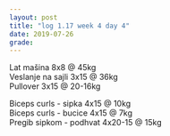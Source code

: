 ```yaml
---
layout: post
title: "log 1.17 week 4 day 4"
date: 2019-07-26
grade:
---
```


Lat mašina 8x8 @ 45kg     
Veslanje na sajli 3x15 @ 36kg    
Pullover 3x15 @ 20-16kg   

Biceps curls - sipka 4x15 @ 10kg   
Biceps curls - bucice 4x15 @ 7kg      
Pregib sipkom - podhvat 4x20-15 @ 15kg     
